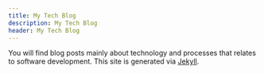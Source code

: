 ```yaml
---
title: My Tech Blog
description: My Tech Blog
header: My Tech Blog
---
```


You will find blog posts mainly about technology and processes that relates to software development. This site is generated via [Jekyll](http://www.jekyllrb.com).
